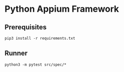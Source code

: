 # Python Appium Framework

## Prerequisites
```
pip3 install -r requirements.txt
```
## Runner
```
python3 -m pytest src/spec/*
```
